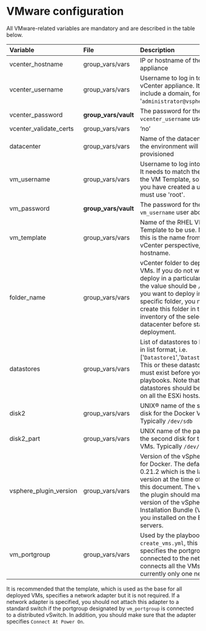 # VMware configuration

All VMware-related variables are mandatory and are described in the table below.

|Variable|File|Description|
|:-------|:---|:----------|
|vcenter_hostname|group_vars/vars|IP or hostname of the vCenter appliance|
|vcenter_username|group_vars/vars|Username to log in to the vCenter appliance. It might include a domain, for example, '`administrator@vsphere.local`'.|
|vcenter_password|**group_vars/vault**|The password for the `vcenter_username` user above.|
|vcenter_validate_certs|group_vars/vars|‘no’|
|datacenter|group_vars/vars|Name of the datacenter where the environment will be provisioned|
|vm_username|group_vars/vars|Username to log into the VMs. It needs to match the one from the VM Template, so unless you have created a user, you must use 'root'.|
|vm_password|**group_vars/vault**|The password for the `vm_username` user above.|
|vm_template|group_vars/vars|Name of the RHEL VM Template to be use. Note that this is the name from a vCenter perspective, not the hostname.|
|folder_name|group_vars/vars|vCenter folder to deploy the VMs. If you do not wish to deploy in a particular folder, the value should be `/`. Note: If you want to deploy in a specific folder, you need to create this folder in the inventory of the selected datacenter before starting the deployment.|
|datastores|group_vars/vars|List of datastores to be used, in list format, i.e. ['`Datastore1`','`Datastore2`'...]. This or these datastore(s) must exist before you run the playbooks. Note that all the datastores should be mounted on all the ESXi hosts.|
|disk2|group_vars/vars|UNIX® name of the second disk for the Docker VMs. Typically `/dev/sdb`|
|disk2_part|group_vars/vars|UNIX name of the partition of the second disk for the Docker VMs. Typically `/dev/sdb1`|
|vsphere_plugin_version|group_vars/vars|Version of the vSphere plugin for Docker. The default is 0.21.2 which is the latest version at the time of writing this document. The version of the plugin should match the version of the vSphere Installation Bundle (VIB) that you installed on the ESXi servers.|
|vm_portgroup|group_vars/vars|Used by the playbook `create_vms.yml`, this variable specifies the portgroup connected to the network that connects all the VMs. There is currently only one network.|

 It is recommended that the template, which is used as the base for all deployed VMs, specifies a network adapter but it is not required. If a network adapter is specified, you should not attach this adapter to a standard switch if the portgroup designated by `vm_portgroup` is connected to a distributed vSwitch. In addition, you should make sure that the adapter specifies `Connect At Power On`.
